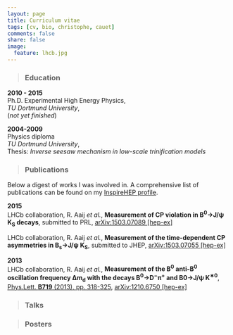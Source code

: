 ```yaml
---
layout: page
title: Curriculum vitae
tags: [cv, bio, christophe, cauet]
comments: false
share: false
image:
  feature: lhcb.jpg
---
```


> ### Education

**2010 - 2015**<br/>
Ph.D. Experimental High Energy Physics, <br/> 
_TU Dortmund University_, <br/>
(_not yet finished_)

**2004-2009** <br/>
Physics diploma <br/>
_TU Dortmund University_, <br/>
Thesis: _Inverse seesaw mechanism in low-scale trinification models_

> ### Publications

Below a digest of works I was involved in. A comprehensive list of publications can be found on my [InspireHEP profile](http://inspirehep.net/author/profile/C.Cauet.2).


**2015** <br/>
LHCb collaboration, R. Aaij _et al._, **Measurement of CP violation in B<sup>0</sup>→J/ψ K<sub>S</sub> decays**, submitted to PRL, [arXiv:1503.07089 [hep-ex]](http://arxiv.org/abs/1503.07089)

LHCb collaboration, R. Aaij _et al._, **Measurement of the time-dependent CP asymmetries in B<sub>s</sub>→J/ψ K<sub>S</sub>**, submitted to JHEP, [arXiv:1503.07055 [hep-ex]](http://arxiv.org/abs/1503.07055)

**2013** <br/>
LHCb collaboration, R. Aaij _et al._, **Measurement of the B<sup>0</sup> anti-B<sup>0</sup> oscillation frequency ∆m<sub>d</sub> with the decays B<sup>0</sup>→D<sup>−</sup>π<sup>+</sup> and B0→J/ψ K<sup>∗0</sup>**, [Phys.Lett. **B719** (2013), pp. 318-325](http://dx.doi.org/10.1016/j.physletb.2013.01.019), [arXiv:1210.6750 [hep-ex]](http://arxiv.org/abs/1210.6750)


> ### Talks

> ### Posters